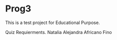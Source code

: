 # Prog3
 
 This is a test project for Educational Purpose.

Quiz Requierments.
Natalia Alejandra Africano Fino
